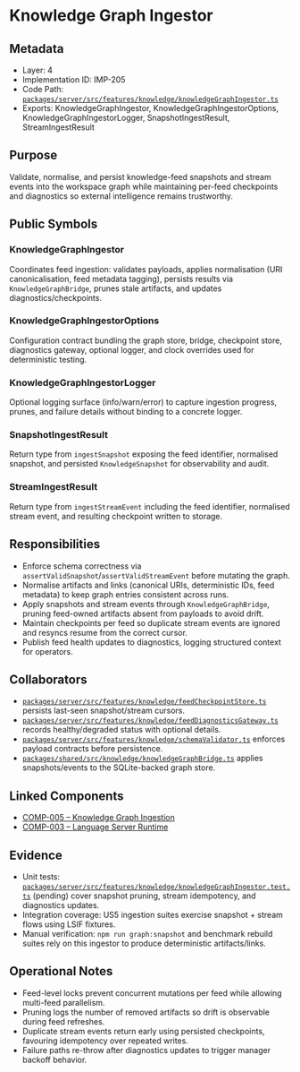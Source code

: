 # Knowledge Graph Ingestor

## Metadata
- Layer: 4
- Implementation ID: IMP-205
- Code Path: [`packages/server/src/features/knowledge/knowledgeGraphIngestor.ts`](../../../packages/server/src/features/knowledge/knowledgeGraphIngestor.ts)
- Exports: KnowledgeGraphIngestor, KnowledgeGraphIngestorOptions, KnowledgeGraphIngestorLogger, SnapshotIngestResult, StreamIngestResult

## Purpose
Validate, normalise, and persist knowledge-feed snapshots and stream events into the workspace graph while maintaining per-feed checkpoints and diagnostics so external intelligence remains trustworthy.

## Public Symbols

### KnowledgeGraphIngestor
Coordinates feed ingestion: validates payloads, applies normalisation (URI canonicalisation, feed metadata tagging), persists results via `KnowledgeGraphBridge`, prunes stale artifacts, and updates diagnostics/checkpoints.

### KnowledgeGraphIngestorOptions
Configuration contract bundling the graph store, bridge, checkpoint store, diagnostics gateway, optional logger, and clock overrides used for deterministic testing.

### KnowledgeGraphIngestorLogger
Optional logging surface (info/warn/error) to capture ingestion progress, prunes, and failure details without binding to a concrete logger.

### SnapshotIngestResult
Return type from `ingestSnapshot` exposing the feed identifier, normalised snapshot, and persisted `KnowledgeSnapshot` for observability and audit.

### StreamIngestResult
Return type from `ingestStreamEvent` including the feed identifier, normalised stream event, and resulting checkpoint written to storage.

## Responsibilities
- Enforce schema correctness via `assertValidSnapshot`/`assertValidStreamEvent` before mutating the graph.
- Normalise artifacts and links (canonical URIs, deterministic IDs, feed metadata) to keep graph entries consistent across runs.
- Apply snapshots and stream events through `KnowledgeGraphBridge`, pruning feed-owned artifacts absent from payloads to avoid drift.
- Maintain checkpoints per feed so duplicate stream events are ignored and resyncs resume from the correct cursor.
- Publish feed health updates to diagnostics, logging structured context for operators.

## Collaborators
- [`packages/server/src/features/knowledge/feedCheckpointStore.ts`](../../../packages/server/src/features/knowledge/feedCheckpointStore.ts) persists last-seen snapshot/stream cursors.
- [`packages/server/src/features/knowledge/feedDiagnosticsGateway.ts`](../../../packages/server/src/features/knowledge/feedDiagnosticsGateway.ts) records healthy/degraded status with optional details.
- [`packages/server/src/features/knowledge/schemaValidator.ts`](../../../packages/server/src/features/knowledge/schemaValidator.ts) enforces payload contracts before persistence.
- [`packages/shared/src/knowledge/knowledgeGraphBridge.ts`](../../../packages/shared/src/knowledge/knowledgeGraphBridge.ts) applies snapshots/events to the SQLite-backed graph store.

## Linked Components
- [COMP-005 – Knowledge Graph Ingestion](../../layer-3/knowledge-graph-ingestion.mdmd.md#imp205-knowledgegraphingestor)
- [COMP-003 – Language Server Runtime](../../layer-3/language-server-architecture.mdmd.md#imp205-knowledgegraphingestor)

## Evidence
- Unit tests: [`packages/server/src/features/knowledge/knowledgeGraphIngestor.test.ts`](../../../packages/server/src/features/knowledge/knowledgeGraphIngestor.test.ts) (pending) cover snapshot pruning, stream idempotency, and diagnostics updates.
- Integration coverage: US5 ingestion suites exercise snapshot + stream flows using LSIF fixtures.
- Manual verification: `npm run graph:snapshot` and benchmark rebuild suites rely on this ingestor to produce deterministic artifacts/links.

## Operational Notes
- Feed-level locks prevent concurrent mutations per feed while allowing multi-feed parallelism.
- Pruning logs the number of removed artifacts so drift is observable during feed refreshes.
- Duplicate stream events return early using persisted checkpoints, favouring idempotency over repeated writes.
- Failure paths re-throw after diagnostics updates to trigger manager backoff behavior.
